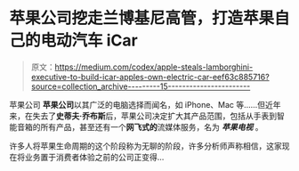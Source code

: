 # 苹果公司挖走兰博基尼高管，打造苹果自己的电动汽车 iCar

> 原文：<https://medium.com/codex/apple-steals-lamborghini-executive-to-build-icar-apples-own-electric-car-eef63c885716?source=collection_archive---------15----------------------->

苹果公司 **苹果公司**以其广泛的电脑选择而闻名，如 iPhone、Mac 等……但近年来，在失去了**史蒂夫·乔布斯**后，苹果公司决定扩大其产品范围，包括从手表到智能音箱的所有产品，甚至还有一个**网飞式的**流媒体服务，名为 ***苹果电视*** 。

许多人将苹果生命周期的这个阶段称为无聊的阶段，许多分析师声称相信，这家现在将业务置于消费者体验之前的公司正变得…